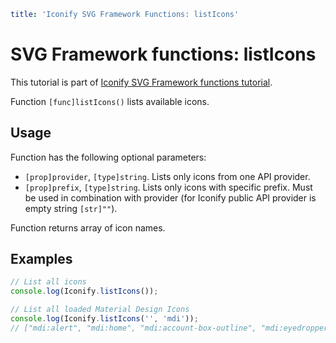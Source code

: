 ```yaml
title: 'Iconify SVG Framework Functions: listIcons'
```

# SVG Framework functions: listIcons

This tutorial is part of [Iconify SVG Framework functions tutorial](./functions.md#getting-icons).

Function `[func]listIcons()` lists available icons.

## Usage

Function has the following optional parameters:

- `[prop]provider`, `[type]string`. Lists only icons from one API provider.
- `[prop]prefix`, `[type]string`. Lists only icons with specific prefix. Must be used in combination with provider (for Iconify public API provider is empty string `[str]""`).

Function returns array of icon names.

## Examples

```js
// List all icons
console.log(Iconify.listIcons());
```

```js
// List all loaded Material Design Icons
console.log(Iconify.listIcons('', 'mdi'));
// ["mdi:alert", "mdi:home", "mdi:account-box-outline", "mdi:eyedropper", "mdi:account-off", "mdi:account", "mdi:account-box", "mdi:account-cash"]
```
